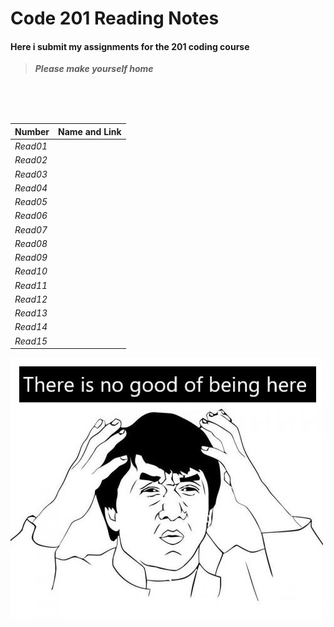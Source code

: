 # Code 201 Reading Notes
#### Here i submit my assignments for the 201 coding course
>  ***Please make yourself home***
<br>
<br>
<br>

| **Number** | **Name and Link** |
|------------|-------------------|
| *Read01* |               |
| *Read02* |               |
| *Read03* |               |
| *Read04* |               |
| *Read05* |               |
| *Read06* |               |
| *Read07* |               |
| *Read08* |               |
| *Read09* |               |
| *Read10* |               |
| *Read11* |               |
| *Read12* |               |
| *Read13* |               |
| *Read14* |               |
| *Read15* |               |
![Jakie](Jackie-Chan.jpg)
